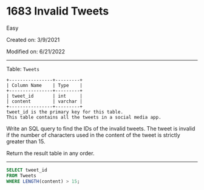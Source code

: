 # 1683 Invalid Tweets

Easy

Created on: 3/9/2021

Modified on: 6/21/2022

---

Table: `Tweets`

``` text
+----------------+---------+
| Column Name    | Type    |
+----------------+---------+
| tweet_id       | int     |
| content        | varchar |
+----------------+---------+
tweet_id is the primary key for this table.
This table contains all the tweets in a social media app.
```

Write an SQL query to find the IDs of the invalid tweets. The tweet is invalid if the number of characters used in the content of the tweet is strictly greater than 15.

Return the result table in any order.

---

``` sql
SELECT tweet_id
FROM Tweets
WHERE LENGTH(content) > 15;
```
